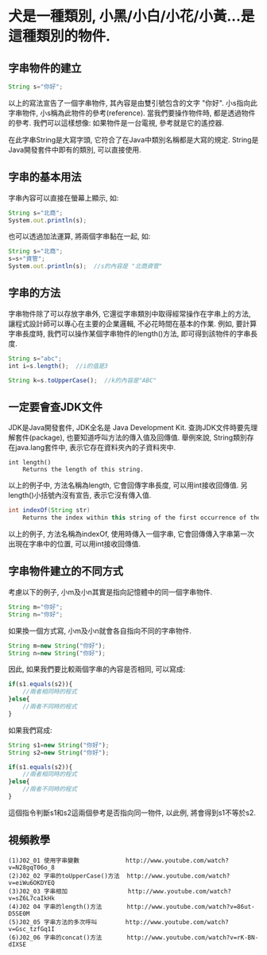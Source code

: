 # 犬是一種類別, 小黑/小白/小花/小黃...是這種類別的物件.


## 字串物件的建立
```javascript
String s="你好";
```
以上的寫法宣告了一個字串物件, 其內容是由雙引號包含的文字 "你好".
小s指向此字串物件, 小s稱為此物件的參考(reference). 
當我們要操作物件時, 都是透過物件的參考. 我們可以這樣想像: 如果物件是一台電視, 參考就是它的遙控器.

<p>
 
在此字串String是大寫字頭, 它符合了在Java中類別名稱都是大寫的規定.
String是Java開發套件中即有的類別, 可以直接使用.


## 字串的基本用法
字串內容可以直接在螢幕上顯示, 如:
```javascript
String s="北商";
System.out.println(s);
```

也可以透過加法運算, 將兩個字串黏在一起, 如:
```javascript
String s="北商";
s=s+"資管";
System.out.println(s);  //s的內容是 "北商資管"
```


## 字串的方法
字串物件除了可以存放字串外, 它還從字串類別中取得經常操作在字串上的方法, 
讓程式設計師可以專心在主要的企業邏輯, 不必花時間在基本的作業. 
例如, 要計算字串長度時, 我們可以操作某個字串物件的length()方法, 
即可得到該物件的字串長度. 
```javascript
String s="abc";
int i=s.length();  //i的值是3

String k=s.toUpperCase();  //k的內容是"ABC"
```


## 一定要會查JDK文件
JDK是Java開發套件, JDK全名是 Java Development Kit. 查詢JDK文件時要先理解套件(package), 
也要知道呼叫方法的傳入值及回傳值. 舉例來說, String類別存在java.lang套件中, 
表示它存在<java>資料夾內的子資料夾<lang>中.
```
int	length() 
    Returns the length of this string.
```
以上的例子中, 方法名稱為length, 它會回傳字串長度, 可以用int接收回傳值. 
另length()小括號內沒有宣告, 表示它沒有傳入值.

``` java
int	indexOf(String str)
    Returns the index within this string of the first occurrence of the specified substring.
```

以上的例子, 方法名稱為indexOf, 使用時傳入一個字串, 它會回傳傳入字串第一次出現在字串中的位置, 可以用int接收回傳值. 


## 字串物件建立的不同方式
考慮以下的例子, 小m及小n其實是指向記憶體中的同一個字串物件.
```javascript
String m="你好";
String n="你好";
```

如果換一個方式寫, 小m及小n就會各自指向不同的字串物件.
```javascript
String m=new String("你好");
String n=new String("你好");
```
因此, 如果我們要比較兩個字串的內容是否相同, 可以寫成:
```javascript
if(s1.equals(s2)){
    //兩者相同時的程式
}else{
    //兩者不同時的程式
}
```

如果我們寫成:
```javascript
String s1=new String("你好");
String s2=new String("你好");

if(s1.equals(s2)){
    //兩者相同時的程式
}else{
    //兩者不同時的程式
}
```
這個指令判斷s1和s2這兩個參考是否指向同一物件, 以此例, 將會得到s1不等於s2.


## 視頻教學
```
(1)J02_01 使用字串變數             http://www.youtube.com/watch?v=N28gqT06o_8
(2)J02_02 字串的toUpperCase()方法  http://www.youtube.com/watch?v=eiWu6OKDYEQ
(3)J02_03 字串相加                 http://www.youtube.com/watch?v=sZ6L7caIkHk
(4)J02 04 字串的length()方法       http://www.youtube.com/watch?v=86ut-D5SE0M
(5)J02_05 字串方法的多次呼叫        http://www.youtube.com/watch?v=Gsc_tzfGq1I
(6)J02_06 字串的concat()方法       http://www.youtube.com/watch?v=rK-BN-dIXSE
```
